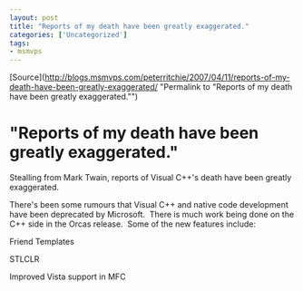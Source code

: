 ```yaml
---
layout: post
title: "Reports of my death have been greatly exaggerated."
categories: ['Uncategorized']
tags:
- msmvps
---
```

[Source](http://blogs.msmvps.com/peterritchie/2007/04/11/reports-of-my-death-have-been-greatly-exaggerated/ "Permalink to "Reports of my death have been greatly exaggerated."")

# "Reports of my death have been greatly exaggerated."

Stealling from Mark Twain, reports of Visual C++'s death have been greatly exaggerated.

There's been some rumours that Visual C++ and native code development have been deprecated by Microsoft.  There is much work being done on the C++ side in the Orcas release.  Some of the new features include:

Friend Templates

STLCLR

Improved Vista support in MFC

